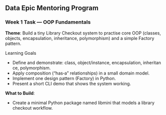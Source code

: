 ## Data Epic Mentoring Program

### Week 1 Task — OOP Fundamentals

**Theme**: Build a tiny Library Checkout system to practise core OOP (classes, objects, encapsulation, inheritance, polymorphism) and a simple Factory pattern.

Learning Goals
  - Define and demonstrate: class, object/instance, encapsulation, inheritance, polymorphism.
  - Apply composition (“has‑a” relationships) in a small domain model.
  - Implement one design pattern (Factory) in Python.
  - Present a short CLI demo that shows the system working.
    

**What to Build**:
  - Create a minimal Python package named libmini that models a library checkout workflow.
